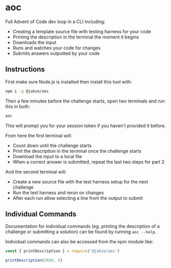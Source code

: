 # aoc

Full Advent of Code dev loop in a CLI including:

- Creating a template source file with testing harness for your code
- Printing the description in the terminal the moment it begins
- Downloads the input
- Runs and watches your code for changes
- Submits answers outputted by your code

## Instructions

First make sure Node.js is installed then install this tool with:

```sh
npm i -g @jakzo/aoc
```

Then a few minutes before the challenge starts, open two terminals and run this in both:

```sh
aoc
```

This will prompt you for your session token if you haven't provided it before.

From here the first terminal will:

- Count down until the challenge starts
- Print the description in the terminal once the challenge starts
- Download the input to a local file
- When a correct answer is submitted, repeat the last two steps for part 2

And the second terminal will:

- Create a new source file with the test harness setup for the next challenge
- Run the test harness and rerun on changes
- After each run allow selecting a line from the output to submit

## Individual Commands

Documentation for individual commands (eg. printing the description of a challenge or submitting a solution) can be found by running `aoc --help`.

Individual commands can also be accessed from the npm module like:

```js
const { printDescription } = require('@jakzo/aoc')

printDescription(2020, 5)
```
